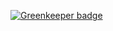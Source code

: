 
[![Greenkeeper badge](https://badges.greenkeeper.io/kamthamc/types-google-protobuf.svg)](https://greenkeeper.io/)
